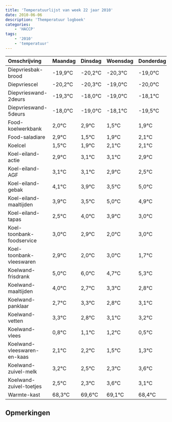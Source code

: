 ```yaml
---
title: 'Temperatuurlijst van week 22 jaar 2010'
date: 2010-06-06
description: 'Themperatuur logboek'
categories:
    - 'HACCP'
tags:
    - '2010'
    - 'temperatuur'
---
```

|Omschrijving|Maandag|Dinsdag|Woensdag|Donderdag|Vrijdag|Zaterdag|Zondag|
|:---|:---|:---|:---|:---|:---|:---|:---|
|Diepvriesbak-brood|-19,9°C|-20,2°C|-20,3°C|-19,0°C|-20,0°C|-19,1°C|-20,5°C|
|Diepvriescel|-20,2°C|-20,3°C|-19,0°C|-20,0°C|-19,1°C|-20,5°C|-20,1°C|
|Diepvrieswand-2deurs|-19,3°C|-18,0°C|-19,0°C|-18,1°C|-19,5°C|-19,1°C|-18,9°C|
|Diepvrieswand-5deurs|-18,0°C|-19,0°C|-18,1°C|-19,5°C|-19,1°C|-18,9°C|-18,9°C|
|Food-koelwerkbank|2,0°C|2,9°C|1,5°C|1,9°C|2,1°C|2,1°C|1,9°C|
|Food-saladiare|2,9°C|1,5°C|1,9°C|2,1°C|2,1°C|1,9°C|1,5°C|
|Koelcel|1,5°C|1,9°C|2,1°C|2,1°C|1,9°C|1,5°C|3,0°C|
|Koel-eiland-actie|2,9°C|3,1°C|3,1°C|2,9°C|2,5°C|4,0°C|3,9°C|
|Koel-eiland-AGF|3,1°C|3,1°C|2,9°C|2,5°C|4,0°C|3,9°C|3,0°C|
|Koel-eiland-gebak|4,1°C|3,9°C|3,5°C|5,0°C|4,9°C|4,0°C|5,0°C|
|Koel-eiland-maaltijden|3,9°C|3,5°C|5,0°C|4,9°C|4,0°C|5,0°C|3,7°C|
|Koel-eiland-tapas|2,5°C|4,0°C|3,9°C|3,0°C|4,0°C|2,7°C|3,3°C|
|Koel-toonbank-foodservice|3,0°C|2,9°C|2,0°C|3,0°C|1,7°C|2,3°C|1,8°C|
|Koel-toonbank-vleeswaren|2,9°C|2,0°C|3,0°C|1,7°C|2,3°C|1,8°C|2,1°C|
|Koelwand-frisdrank|5,0°C|6,0°C|4,7°C|5,3°C|4,8°C|5,1°C|5,2°C|
|Koelwand-maaltijden|4,0°C|2,7°C|3,3°C|2,8°C|3,1°C|3,2°C|2,5°C|
|Koelwand-panklaar|2,7°C|3,3°C|2,8°C|3,1°C|3,2°C|2,5°C|2,3°C|
|Koelwand-vetten|3,3°C|2,8°C|3,1°C|3,2°C|2,5°C|2,3°C|3,6°C|
|Koelwand-vlees|0,8°C|1,1°C|1,2°C|0,5°C|0,3°C|1,6°C|1,1°C|
|Koelwand-vleeswaren-en-kaas|2,1°C|2,2°C|1,5°C|1,3°C|2,6°C|2,1°C|1,4°C|
|Koelwand-zuivel-melk|3,2°C|2,5°C|2,3°C|3,6°C|3,1°C|2,4°C|3,5°C|
|Koelwand-zuivel-toetjes|2,5°C|2,3°C|3,6°C|3,1°C|2,4°C|3,5°C|2,5°C|
|Warmte-kast|68,3°C|69,6°C|69,1°C|68,4°C|69,5°C|68,5°C|69,5°C|

## Opmerkingen



